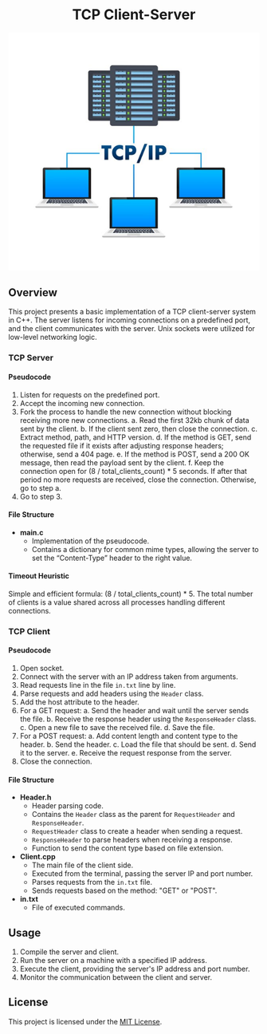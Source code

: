 <h1 align="center">TCP Client-Server</h1>
<div align="center">
    <img src="./imgs/intro-img.jpg" alt="TCP/IP" />
</div>

## Overview
This project presents a basic implementation of a TCP client-server system in C++. The server listens for incoming connections on a predefined port, and the client communicates with the server. Unix sockets were utilized for low-level networking logic.

### TCP Server

#### Pseudocode
1. Listen for requests on the predefined port.
2. Accept the incoming new connection.
3. Fork the process to handle the new connection without blocking receiving more new connections.
    a. Read the first 32kb chunk of data sent by the client.
    b. If the client sent zero, then close the connection.
    c. Extract method, path, and HTTP version.
    d. If the method is GET, send the requested file if it exists after adjusting response headers; otherwise, send a 404 page.
    e. If the method is POST, send a 200 OK message, then read the payload sent by the client.
    f. Keep the connection open for (8 / total_clients_count) * 5 seconds. If after that period no more requests are received, close the connection. Otherwise, go to step a.
4. Go to step 3.

#### File Structure
- **main.c**
  - Implementation of the pseudocode.
  - Contains a dictionary for common mime types, allowing the server to set the “Content-Type” header to the right value.

#### Timeout Heuristic
Simple and efficient formula: (8 / total_clients_count) * 5. The total number of clients is a value shared across all processes handling different connections.

### TCP Client

#### Pseudocode
1. Open socket.
2. Connect with the server with an IP address taken from arguments.
3. Read requests line in the file `in.txt` line by line.
4. Parse requests and add headers using the `Header` class.
5. Add the host attribute to the header.
6. For a GET request:
    a. Send the header and wait until the server sends the file.
    b. Receive the response header using the `ResponseHeader` class.
    c. Open a new file to save the received file.
    d. Save the file.
7. For a POST request:
    a. Add content length and content type to the header.
    b. Send the header.
    c. Load the file that should be sent.
    d. Send it to the server.
    e. Receive the request response from the server.
8. Close the connection.

#### File Structure
- **Header.h**
  - Header parsing code.
  - Contains the `Header` class as the parent for `RequestHeader` and `ResponseHeader`.
  - `RequestHeader` class to create a header when sending a request.
  - `ResponseHeader` to parse headers when receiving a response.
  - Function to send the content type based on file extension.
- **Client.cpp**
  - The main file of the client side.
  - Executed from the terminal, passing the server IP and port number.
  - Parses requests from the `in.txt` file.
  - Sends requests based on the method: "GET" or "POST".
- **in.txt**
  - File of executed commands.

## Usage
1. Compile the server and client.
2. Run the server on a machine with a specified IP address.
3. Execute the client, providing the server's IP address and port number.
4. Monitor the communication between the client and server.

## License
This project is licensed under the [MIT License](LICENSE).
